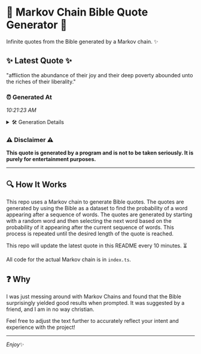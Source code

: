 # 📖 Markov Chain Bible Quote Generator 📖

Infinite quotes from the Bible generated by a Markov chain. ✨

## ✨ Latest Quote ✨
"affliction the abundance of their joy and their deep poverty abounded unto the riches of their liberality."

### ⏰ Generated At
*10:21:23 AM*

<details>
    <summary>🛠️ Generation Details</summary>
    <p>
        <strong>🌱 Seed:</strong> affliction<br>
        <strong>🔄 Iterations:</strong> 16<br>
        <strong>📜 Context History:</strong><br>[ affliction ]: the<br>[ affliction, the ]: abundance<br>[ affliction, the, abundance ]: of<br>[ affliction, the, abundance, of ]: their<br>[ affliction, the, abundance, of, their ]: joy<br>[ affliction, the, abundance, of, their, joy ]: and<br>[ the, abundance, of, their, joy, and ]: their<br>[ abundance, of, their, joy, and, their ]: deep<br>[ of, their, joy, and, their, deep ]: poverty<br>[ their, joy, and, their, deep, poverty ]: abounded<br>[ joy, and, their, deep, poverty, abounded ]: unto<br>[ and, their, deep, poverty, abounded, unto ]: the<br>[ their, deep, poverty, abounded, unto, the ]: riches<br>[ deep, poverty, abounded, unto, the, riches ]: of<br>[ poverty, abounded, unto, the, riches, of ]: their<br>[ abounded, unto, the, riches, of, their ]: liberality.<br>
    </p>
</details>

### ⚠️ Disclaimer ⚠️
**This quote is generated by a program and is not to be taken seriously. It is purely for entertainment purposes.**

---

## 🔍 How It Works

This repo uses a Markov chain to generate Bible quotes. The quotes are generated by using the Bible as a dataset to find the probability of a word appearing after a sequence of words. The quotes are generated by starting with a random word and then selecting the next word based on the probability of it appearing after the current sequence of words. This process is repeated until the desired length of the quote is reached.

This repo will update the latest quote in this README every 10 minutes. ⏳

All code for the actual Markov chain is in `index.ts`.

## ❓ Why

I was just messing around with Markov Chains and found that the Bible surprisingly yielded good results when prompted. 
It was suggested by a friend, and I am in no way christian.

Feel free to adjust the text further to accurately reflect your intent and experience with the project!

---

*Enjoy*✨
